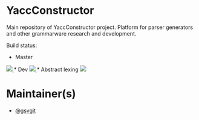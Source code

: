 YaccConstructor
===============

Main repository of YaccConstructor project. Platform for parser generators and other grammarware research and development.

Build status: 
* Master
<a href="http://teamcity.codebetter.com/viewType.html?buildTypeId=YaccConstructor_Master&guest=1">
<img src="http://teamcity.codebetter.com/app/rest/builds/buildType:(id:YaccConstructor_Master)/statusIcon"/>
</a>
* Dev 
<a href="http://teamcity.codebetter.com/viewType.html?buildTypeId=YaccConstructor_YcCoreGeneralBuild&guest=1">
<img src="http://teamcity.codebetter.com/app/rest/builds/buildType:(id:YaccConstructor_YcCoreGeneralBuild)/statusIcon"/>
</a>
* Abstract lexing 
<a href="http://teamcity.codebetter.com/viewType.html?buildTypeId=YaccConstructor_YcAbstractLexingGeneralBuild&guest=1">
<img src="http://teamcity.codebetter.com/app/rest/builds/buildType:(id:YaccConstructor_YcAbstractLexingGeneralBuild)/statusIcon"/>
</a>


Maintainer(s)
==============
* [@gsvgit](https://github.com/gsvgit)
